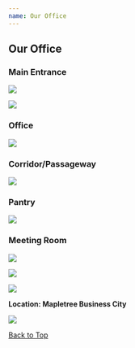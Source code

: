 ```yaml
---
name: Our Office
---
```


## Our Office

### Main Entrance

![](https://www.emarineonline.com/api/common/r/oss?path=prod/mall/01.jpg)

![](https://www.emarineonline.com/api/common/r/oss?path=prod/mall/13.jpg)

### Office

![](https://www.emarineonline.com/api/common/r/oss?path=prod/mall/02.jpg)

### Corridor/Passageway

![](https://www.emarineonline.com/api/common/r/oss?path=prod/mall/03.jpg)

### Pantry

![](https://www.emarineonline.com/api/common/r/oss?path=prod/mall/04.jpg)

### Meeting Room

![](https://www.emarineonline.com/api/common/r/oss?path=prod/mall/11.jpg)

![](https://www.emarineonline.com/api/common/r/oss?path=prod/mall/12.jpg)

![](https://www.emarineonline.com/api/common/r/oss?path=prod/mall/14.jpg)

**Location: Mapletree Business City**

![](https://www.emarineonline.com/api/common/r/oss?path=prod/mall/05.jpg)

[Back to Top](ouroffice#)
